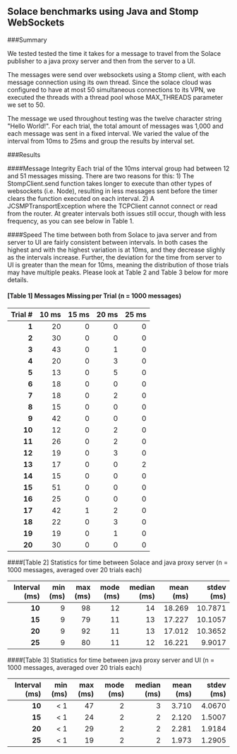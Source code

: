 ## Solace benchmarks using Java and Stomp WebSockets

###Summary

We tested tested the time it takes for a message to travel from the Solace publisher to a java proxy server and then from the server to a UI. 

The messages were send over websockets using a Stomp client, with each message connection using its own thread. Since the solace cloud was configured to have at most 50 simultaneous connections to its VPN, we executed the threads with a thread pool whose MAX_THREADS parameter we set to 50.

The message we used throughout testing was the twelve character string "Hello World!". For each trial, the total amount of messages was 1,000 and each message was sent in a fixed interval. We varied the value of the interval from 10ms to 25ms and group the results by interval set. 


###Results

####Message Integrity
Each trial of the 10ms interval group had between 12 and 51 messages missing. There are two reasons for this: 1) The StompClient.send function takes longer to execute than other types of websockets (i.e. Node), resulting in less messages sent before the timer clears the function executed on each interval. 2) A JCSMPTransportException where the TCPClient cannot connect or read from the router. At greater intervals both issues still occur, though with less frequency, as you can see below in Table 1.

####Speed
The time between both from Solace to java server and from server to UI are fairly consistent between intervals. In both cases the highest and with the highest variation is at 10ms, and they decrease slighly as the intervals increase. Further, the deviation for the time from server to UI is greater than the mean for 10ms, meaning the distribution of those trials may have multiple peaks. Please look at Table 2 and Table 3 below for more details.  


#### [Table 1] Messages Missing per Trial (n = 1000 messages)
| Trial # | 10 ms   | 15 ms   | 20 ms   | 25 ms   |  
| ------: | ------: | ------: | ------: | ------: |
| **1**   | 20      | 0       | 0       | 0       |
| **2**   | 30      | 0       | 0       | 0       |
| **3**   | 43      | 0       | 1       | 0       |
| **4**   | 20      | 0       | 3       | 0       |
| **5**   | 13      | 0       | 5       | 0       |
| **6**   | 18      | 0       | 0       | 0       |
| **7**   | 18      | 0       | 2       | 0       |
| **8**   | 15      | 0       | 0       | 0       |
| **9**   | 42      | 0       | 0       | 0       |
| **10**  | 12      | 0       | 2       | 0       |
| **11**  | 26      | 0       | 2       | 0       |
| **12**  | 19      | 0       | 3       | 0       |
| **13**  | 17      | 0       | 0       | 2       |
| **14**  | 15      | 0       | 0       | 0       |
| **15**  | 51      | 0       | 0       | 0       |
| **16**  | 25      | 0       | 0       | 0       |
| **17**  | 42      | 1       | 2       | 0       | 
| **18**  | 22      | 0       | 3       | 0       |
| **19**  | 19      | 0       | 1       | 0       |
| **20**  | 30      | 0       | 0       | 0       |

####[Table 2] Statistics for time between Solace and java proxy server (n = 1000 messages, averaged over 20 trials each)

| Interval (ms) | min (ms) | max (ms) | mode (ms) | median (ms) | mean (ms) | stdev (ms) |
| ------------: | -------: | -------: | --------: | ----------: | --------: | ---------: |
| **10**        | 9        | 98       | 12        | 14          | 18.269    | 10.7871    |
| **15**        | 9        | 79       | 11        | 13          | 17.227    | 10.1057    |
| **20**        | 9        | 92       | 11        | 13          | 17.012    | 10.3652    |
| **25**        | 9        | 80       | 11        | 12          | 16.221    | 9.9017     |


####[Table 3] Statistics for time between java proxy server and UI (n = 1000 messages, averaged over 20 trials each)

| Interval (ms) | min (ms) | max (ms) | mode (ms) | median (ms) | mean (ms) | stdev (ms) |
| ------------: | -------: | -------: | --------: | ----------: | --------: | ---------: |
| **10**        | < 1      | 47       | 2         | 3           | 3.710     | 4.0670     |
| **15**        | < 1      | 24       | 2         | 2           | 2.120     | 1.5007     |
| **20**        | < 1      | 29       | 2         | 2           | 2.281     | 1.9184     |
| **25**        | < 1      | 19       | 2         | 2           | 1.973     | 1.2905     |